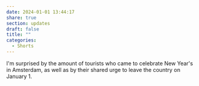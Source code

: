 ```yaml
---
date: 2024-01-01 13:44:17
share: true
section: updates
draft: false
title: ""
categories:
  - Shorts
---
```


I'm surprised by the amount of tourists who came to celebrate New Year's in Amsterdam, as well as by their shared urge to leave the country on January 1.

